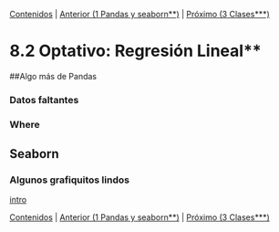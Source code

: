 [Contenidos](../Contenidos.md) \| [Anterior (1 Pandas  y seaborn**)](01_Pandas_seaborn.md) \| [Próximo (3 Clases***)](03_Clases.md)

# 8.2 Optativo: Regresión Lineal**

##Algo más de Pandas

### Datos faltantes

### Where

## Seaborn

### Algunos grafiquitos lindos

[intro](http://seaborn.pydata.org/introduction.html)


[Contenidos](../Contenidos.md) \| [Anterior (1 Pandas  y seaborn**)](01_Pandas_seaborn.md) \| [Próximo (3 Clases***)](03_Clases.md)

